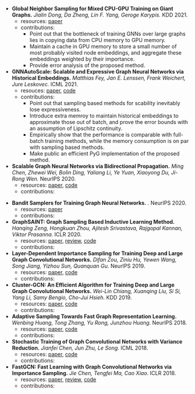 - **Global Neighbor Sampling for Mixed CPU-GPU Training on Giant Graphs.** *Jialin Dong, Da Zheng, Lin F. Yang, Geroge Karypis.* KDD 2021.
  - resources: [paper](https://arxiv.org/pdf/2106.06150)
  - contributions:
    - Point out that the bottleneck of training GNNs over large graphs lies in copying data from CPU memory to GPU memory.
    - Maintain a cache in GPU memory to store a small number of most probably visited node embeddings, and aggregate these embeddings weighted by their importance.
    - Provide error analysis of the proposed method.
- **GNNAutoScale: Scalable and Expressive Graph Neural Networks via Historical Embeddings.** *Matthias Fey, Jan E. Lenssen, Frank Weichert, Jure Leskovec.* ICML 2021.
  - resouces: [paper](https://arxiv.org/pdf/2106.05609), [code](https://github.com/rusty1s/pyg_autoscale)
  - contributions:
    - Point out that sampling based methods for scability inevitably lose expressiveness.
    - Introduce extra memroy to maintain historical embeddings to approximate those out of batch, and prove the error bounds with an assumption of Lipschitz continuity.
    - Empirically show that the performance is comparable with full-batch training methods, while the memory consumption is on par with sampling based methods.
    - Make public an efficient PyG implementation of the proposed method.
- **Scalable Graph Neural Networks via Bidirectional Propagation.** *Ming Chen, Zhewei Wei, Bolin Ding, Yaliang Li, Ye Yuan, Xiaoyong Du, Ji-Rong Wen.* NeurIPS 2020.
  - resources: [paper](https://papers.nips.cc/paper/2020/file/a7789ef88d599b8df86bbee632b2994d-Paper.pdf), [code](https://github.com/chennnM/GBP)
  - contributions:
<!-- - **SIGN: Scalable Inception Graph Neural Networks.** *Fabrizio Frasca, Emanuele Rossi, Davide Eynard, Ben Chamberlain, Michael Bronstein, Federico Monti.* NeurIPS 2020.
  - resources: [paper](), [code](https://github.com/twitter-research/sign)
  - contributions: -->
- **Bandit Samplers for Training Graph Neural Networks.** *.* NeurIPS 2020.
  - resources: [paper](https://papers.nips.cc/paper/2020/file/4cea2358d3cc5f8cd32397ca9bc51b94-Paper.pdf)
  - contributions:
- **GraphSAINT: Graph Sampling Based Inductive Learning Method.** *Hanqing Zeng, Hongkuan Zhou, Ajitesh Srivastava, Rajgopal Kannan, Viktor Prasanna.* ICLR 2020.
  - resources: [paper](https://openreview.net/pdf?id=BJe8pkHFwS), [review](https://openreview.net/forum?id=BJe8pkHFwS), [code](https://github.com/GraphSAINT/GraphSAINT)
  - contributions:
- **Layer-Dependent Importance Sampling for Training Deep and Large Graph Convolutional Networks.** *Difan Zou, Ziniu Hu, Yewen Wang, Song Jiang, Yizhou Sun, Quanquan Gu.* NeurIPS 2019.
  - resources: [paper](https://papers.nips.cc/paper/9303-layer-dependent-importance-sampling-for-training-deep-and-large-graph-convolutional-networks.pdf), [code](https://github.com/acbull/LADIES)
  - contributions:
- **Cluster-GCN: An Efficient Algorithm for Training Deep and Large Graph Convolutional Networks.** *Wei-Lin Chiang, Xuanqing Liu, Si Si, Yang Li, Samy Bengio, Cho-Jui Hsieh.* KDD 2019.
  - resources: [paper](https://dl.acm.org/doi/pdf/10.1145/3292500.3330925), [code](https://github.com/benedekrozemberczki/ClusterGCN)
  - contributions:
- **Adaptive Sampling Towards Fast Graph Representation Learning.** *Wenbing Huang, Tong Zhang, Yu Rong, Junzhou Huang.* NeurIPS 2018.
  - resources: [paper](https://papers.nips.cc/paper/2018/file/01eee509ee2f68dc6014898c309e86bf-Paper.pdf), [code](https://github.com/huangwb/AS-GCN)
  - contributions:
- **Stochastic Training of Graph Convolutional Networks with Variance Reduction.** *Jianfei Chen, Jun Zhu, Le Song.* ICML 2018.
  - resources: [paper](http://proceedings.mlr.press/v80/chen18p/chen18p.pdf), [code](https://github.com/thu-ml/stochastic_gcn)
  - contributions:
- **FastGCN: Fast Learning with Graph Convolutional Networks via Importance Sampling.** *Jie Chen, Tengfei Ma, Cao Xiao.* ICLR 2018.
  - resources: [paper](https://openreview.net/pdf?id=rytstxWAW), [review](https://openreview.net/forum?id=rytstxWAW), [code](https://github.com/matenure/FastGCN)
  - contributions: